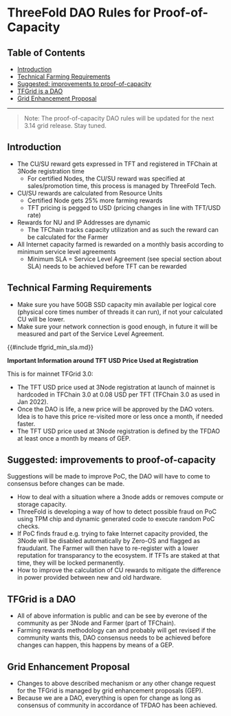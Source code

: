 <h1>ThreeFold DAO Rules for Proof-of-Capacity</h1>

<h2> Table of Contents </h2>

- [Introduction](#introduction)
- [Technical Farming Requirements](#technical-farming-requirements)
- [Suggested: improvements to proof-of-capacity](#suggested-improvements-to-proof-of-capacity)
- [TFGrid is a DAO](#tfgrid-is-a-dao)
- [Grid Enhancement Proposal](#grid-enhancement-proposal)

***

> Note: The proof-of-capacity DAO rules will be updated for the next 3.14 grid release. Stay tuned.

## Introduction

- The CU/SU reward gets expressed in TFT and registered in TFChain at 3Node registration time
  - For certified Nodes, the CU/SU reward was specified at sales/promotion time, this process is managed by ThreeFold Tech.
- CU/SU rewards are calculated from Resource Units
  - Certified Node gets 25% more farming rewards
  - TFT pricing is pegged to USD (pricing changes in line with TFT/USD rate)
- Rewards for NU and IP Addresses are dynamic
  - The TFChain tracks capacity utilization and as such the reward can be calculated for the Farmer
- All Internet capacity farmed is rewarded on a monthly basis according to minimum service level agreements
  - Minimum SLA = Service Level Agreement (see special section about SLA) needs to be achieved before TFT can be rewarded

## Technical Farming Requirements

- Make sure you have 50GB SSD capacity min available per logical core (physical core times number of threads it can run), if not your calculated CU will be lower.
- Make sure your network connection is good enough, in future it will be measured and part of the Service Level Agreement.

{{#include tfgrid_min_sla.md}}

**Important Information around TFT USD Price Used at Registration**

This is for mainnet TFGrid 3.0:

- The TFT USD price used at 3Node registration at launch of mainnet is hardcoded in TFChain 3.0 at 0.08 USD per TFT (TFChain 3.0 as used in Jan 2022).
- Once the DAO is life, a new price will be approved by the DAO voters. Idea is to have this price re-visited more or less once a month, if needed faster.
- The TFT USD price used at 3Node registration is defined by the TFDAO at least once a month by means of GEP.

## Suggested: improvements to proof-of-capacity

Suggestions will be made to improve PoC, the DAO will have to come to consensus before changes can be made.

- How to deal with a situation where a 3node adds or removes compute or storage capacity.
- ThreeFold is developing a way of how to detect possible fraud on PoC using TPM chip and dynamic generated code to execute random PoC checks.
- If PoC finds fraud e.g. trying to fake Internet capacity provided, the 3Node will be disabled automatically by Zero-OS and flagged as fraudulant. The Farmer will then have to re-register with a lower reputation for transparancy to the ecosystem. If TFTs are staked at that time, they will be locked permanently.
- How to improve the calculation of CU rewards to mitigate the difference in power provided between new and old hardware. 


## TFGrid is a DAO

- All of above information is public and can be see by everone of the community as per 3Node and Farmer (part of TFChain).
- Farming rewards methodology can and probably will get revised if the community wants this, DAO consensus needs to be achieved before changes can happen, this happens by means of a GEP.

## Grid Enhancement Proposal

- Changes to above described mechanism or any other change request for the TFGrid is managed by grid enhancement proposals (GEP).
- Because we are a DAO, everything is open for change as long as consensus of community in accordance of TFDAO has been achieved.